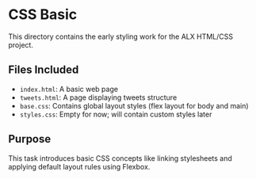 # CSS Basic

This directory contains the early styling work for the ALX HTML/CSS project.

## Files Included

- `index.html`: A basic web page
- `tweets.html`: A page displaying tweets structure
- `base.css`: Contains global layout styles (flex layout for body and main)
- `styles.css`: Empty for now; will contain custom styles later

## Purpose

This task introduces basic CSS concepts like linking stylesheets and applying default layout rules using Flexbox.
